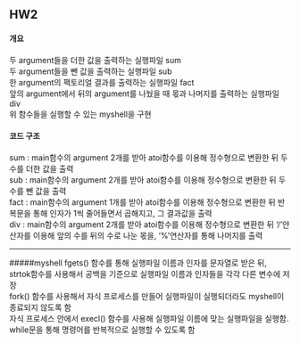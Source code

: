 ## HW2

#### 개요
두 argument들을 더한 값을 출력하는 실행파일 sum  
두 argument들을 뺀 값을 출력하는 실행파일 sub  
한 argument의 팩토리얼 결과를 출력하는 실행파일 fact  
앞의 argument에서 뒤의 argument를 나눴을 때 몫과 나머지를 출력하는 실행파일 div  
위 함수들을 실행할 수 있는 myshell을 구현  

#### 코드 구조
sum : main함수의 argument 2개를 받아 atoi함수를 이용해 정수형으로 변환한 뒤 두 수를 더한 값을 출력  
sub : main함수의 argument 2개를 받아 atoi함수를 이용해 정수형으로 변환한 뒤 두 수를 뺀 값을 출력  
fact : main함수의 argument 1개를 받아 atoi함수를 이용해 정수형으로 변환한 뒤 반복문을 통해 인자가 1씩 줄어들면서 곱해지고, 그 결과값을 출력  
div : main함수의 argument 2개를 받아 atoi함수를 이용해 정수형으로 변환한 뒤 ‘/’얀산자를 이용해 앞의 수를 뒤의 수로 나눈 몫을, ‘%’연산자를 통해 나머지를 출력  
- - -
#####myshell 
fgets() 함수를 통해 실행파일 이름과 인자를 문자열로 받은 뒤,  
strtok함수를 사용해서 공백을 기준으로 실행파일 이름과 인자들을 각각 다른 변수에 저장  
fork() 함수를 사용해서 자식 프로세스를 만들어 실행파일이 실행되더라도 myshell이 종료되지 않도록 함  
자식 프로세스 안에서 execl() 함수를 사용해 실행파일 이름에 맞는 실행파일을 실행함.  
while문을 통해 명령어를 반복적으로 실행할 수 있도록 함  
